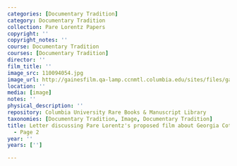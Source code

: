 ```yaml
---
categories: [Documentary Tradition]
category: Documentary Tradition
collection: Pare Lorentz Papers
copyright: ''
copyright_notes: ''
course: Documentary Tradition
courses: [Documentary Tradition]
director: ''
film_title: ''
image_src: 110094054.jpg
image_url: http://gainesfilm.qa-lamp.ccnmtl.columbia.edu/sites/files/gainesfilm/images/110094054.jpg
location: ''
media: [image]
notes: ''
physical_description: ''
repository: Columbia University Rare Books & Manuscript Library
taxonomies: [Documentary Tradition, Image, Documentary Tradition]
title: Letter discussing Pare Lorentz's proposed film about Georgia Cotton Farmers
  - Page 2
year: ''
years: ['']

---
```

